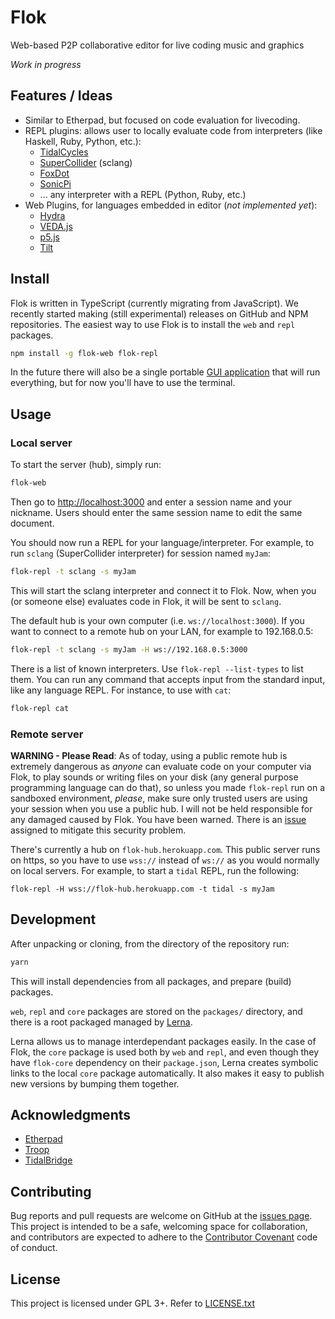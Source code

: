 # Flok

Web-based P2P collaborative editor for live coding music and graphics

*Work in progress*


## Features / Ideas

* Similar to Etherpad, but focused on code evaluation for livecoding.
* REPL plugins: allows user to locally evaluate code from interpreters (like
  Haskell, Ruby, Python, etc.):
  - [TidalCycles](https://tidalcycles.org/)
  - [SuperCollider](https://supercollider.github.io/) (sclang)
  - [FoxDot](https://foxdot.org/)
  - [SonicPi](https://sonic-pi.net/)
  - ... any interpreter with a REPL (Python, Ruby, etc.)
* Web Plugins, for languages embedded in editor (*not implemented yet*):
  - [Hydra](https://github.com/ojack/hydra)
  - [VEDA.js](https://github.com/fand/vedajs)
  - [p5.js](https://p5js.org/)
  - [Tilt](https://github.com/munshkr/tilt)


## Install

Flok is written in TypeScript (currently migrating from JavaScript).  We
recently started making (still experimental) releases on GitHub and NPM
repositories. The easiest way to use Flok is to install the `web` and `repl`
packages.

```sh
npm install -g flok-web flok-repl
```

In the future there will also be a single portable [GUI
application](https://github.com/munshkr/flok-gui) that will run everything, but
for now you'll have to use the terminal.


## Usage

### Local server

To start the server (hub), simply run:

```sh
flok-web
```

Then go to [http://localhost:3000](http://localhost:3000) and enter a session
name and your nickname.  Users should enter the same session name to edit the
same document.

You should now run a REPL for your language/interpreter. For example, to run
`sclang` (SuperCollider interpreter) for session named `myJam`:

```sh
flok-repl -t sclang -s myJam
```

This will start the sclang interpreter and connect it to Flok. Now, when you
(or someone else) evaluates code in Flok, it will be sent to `sclang`.

The default hub is your own computer (i.e. `ws://localhost:3000`).  If you want
to connect to a remote hub on your LAN, for example to 192.168.0.5:

```sh
flok-repl -t sclang -s myJam -H ws://192.168.0.5:3000
```

There is a list of known interpreters. Use `flok-repl --list-types` to list
them.  You can run any command that accepts input from the standard input, like
any language REPL.  For instance, to use with `cat`:

```sh
flok-repl cat
```


### Remote server

**WARNING - Please Read**: As of today, using a public remote hub is extremely
dangerous as *anyone* can evaluate code on your computer via Flok, to play
sounds or writing files on your disk (any general purpose programming language
can do that), so unless you made `flok-repl` run on a sandboxed environment,
*please*, make sure only trusted users are using your session when you use a
public hub.  I will not be held responsible for any damaged caused by Flok.
You have been warned.  There is an
[issue](https://github.com/munshkr/flok/issues/2) assigned to mitigate this
security problem.

There's currently a hub on `flok-hub.herokuapp.com`.  This public server runs
on https, so you have to use `wss://` instead of `ws://` as you would normally
on local servers.  For example, to start a `tidal` REPL, run the following:

```
flok-repl -H wss://flok-hub.herokuapp.com -t tidal -s myJam
```


## Development

After unpacking or cloning, from the directory of the repository run:

```sh
yarn
```

This will install dependencies from all packages, and prepare (build) packages.

`web`, `repl` and `core` packages are stored on the `packages/` directory, and
there is a root packaged managed by [Lerna](https://github.com/lerna/lerna).

Lerna allows us to manage interdependant packages easily. In the case of Flok,
the `core` package is used both by `web` and `repl`, and even though they have
`flok-core` dependency on their `package.json`, Lerna creates symbolic links to
the local `core` package automatically.  It also makes it easy to publish new
versions by bumping them together.


## Acknowledgments

* [Etherpad](https://github.com/ether/etherpad-lite)
* [Troop](https://github.com/Qirky/Troop)
* [TidalBridge](https://gitlab.com/colectivo-de-livecoders/tidal-bridge)


## Contributing

Bug reports and pull requests are welcome on GitHub at the [issues
page](https://github.com/munshkr/flok). This project is intended to be a safe,
welcoming space for collaboration, and contributors are expected to adhere to
the [Contributor Covenant](http://contributor-covenant.org) code of conduct.


## License

This project is licensed under GPL 3+. Refer to [LICENSE.txt](LICENSE.txt)
